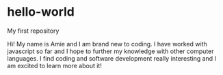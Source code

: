 # hello-world
My first repository 

Hi! My name is Amie and I am brand new to coding. I have worked with javascript so far and I hope to further my knowledge with other computer languages. 
I find coding and software development really interesting and I am excited to learn more about it! 
